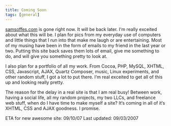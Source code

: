 ```yaml
---
title: Coming Soon
tags: [general]
---
```


[samsoffes.com](http://samsoffes.com) is gone right now. It will be back later. I‘m really exceited about what this will be. I plan for pics from my everyday use of computers and little things that I run into that make me laugh or are entertaining. Most of my musing have been in the form of emails to my friend in the last year or two. Putting this site back saves them lots of email, give me something to do, and will give you something pretty to look at.

I also plan for a portfolio of all my work. From Cocoa, PHP, MySQL, XHTML, CSS, Javascript, AJAX, Quartz Composer, music, Linux experiments, and other random stuff, I got a lot to put there. I‘m real exceited to get all of this up and looking really pretty.

The reason for the delay in a real site is that I am real busy! Between work, having a social life, all my random projects, my two LLCs, and freelance web stuff, when do I have time to make myself a site? It‘s coming in all of it‘s XHTML, CSS and AJAX goodness. I promise.

ETA for new awesome site: 09/10/07
Last updated: 09/03/2007

